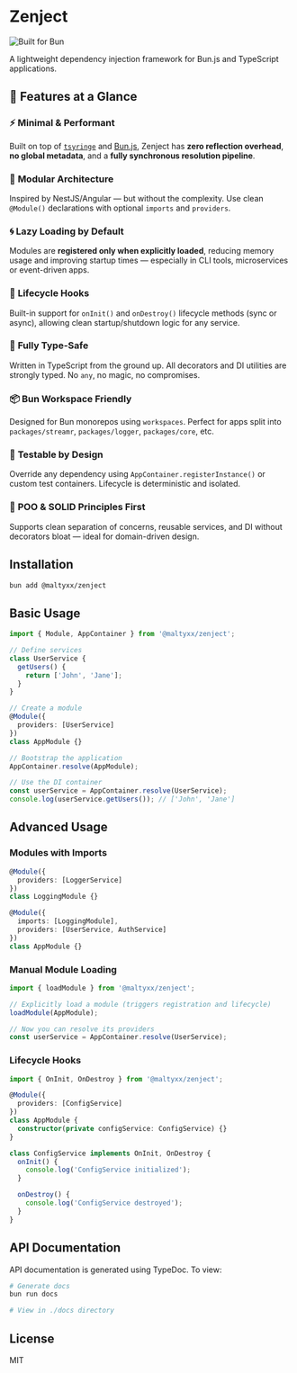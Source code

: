 # Zenject

![Built for Bun](https://img.shields.io/badge/Built%20for-Bun-blueviolet?logo=bun)

A lightweight dependency injection framework for Bun.js and TypeScript applications.

## 🚀 Features at a Glance

### ⚡️ **Minimal & Performant**

Built on top of [`tsyringe`](https://github.com/microsoft/tsyringe) and [Bun.js](https://bun.sh), Zenject has **zero reflection overhead**, **no global metadata**, and a **fully synchronous resolution pipeline**.

### 🧩 **Modular Architecture**

Inspired by NestJS/Angular — but without the complexity. Use clean `@Module()` declarations with optional `imports` and `providers`.

### 🌀 **Lazy Loading by Default**

Modules are **registered only when explicitly loaded**, reducing memory usage and improving startup times — especially in CLI tools, microservices or event-driven apps.

### 🔁 **Lifecycle Hooks**

Built-in support for `onInit()` and `onDestroy()` lifecycle methods (sync or async), allowing clean startup/shutdown logic for any service.

### 🧠 **Fully Type-Safe**

Written in TypeScript from the ground up. All decorators and DI utilities are strongly typed. No `any`, no magic, no compromises.

### 📦 **Bun Workspace Friendly**

Designed for Bun monorepos using `workspaces`. Perfect for apps split into `packages/streamr`, `packages/logger`, `packages/core`, etc.

### 🧪 **Testable by Design**

Override any dependency using `AppContainer.registerInstance()` or custom test containers. Lifecycle is deterministic and isolated.

### 🧱 **POO & SOLID Principles First**

Supports clean separation of concerns, reusable services, and DI without decorators bloat — ideal for domain-driven design.

## Installation

```bash
bun add @maltyxx/zenject
```

## Basic Usage

```typescript
import { Module, AppContainer } from '@maltyxx/zenject';

// Define services
class UserService {
  getUsers() {
    return ['John', 'Jane'];
  }
}

// Create a module
@Module({
  providers: [UserService]
})
class AppModule {}

// Bootstrap the application
AppContainer.resolve(AppModule);

// Use the DI container
const userService = AppContainer.resolve(UserService);
console.log(userService.getUsers()); // ['John', 'Jane']
```

## Advanced Usage

### Modules with Imports

```typescript
@Module({
  providers: [LoggerService]
})
class LoggingModule {}

@Module({
  imports: [LoggingModule],
  providers: [UserService, AuthService]
})
class AppModule {}
```

### Manual Module Loading

```typescript
import { loadModule } from '@maltyxx/zenject';

// Explicitly load a module (triggers registration and lifecycle)
loadModule(AppModule);

// Now you can resolve its providers
const userService = AppContainer.resolve(UserService);
```

### Lifecycle Hooks

```typescript
import { OnInit, OnDestroy } from '@maltyxx/zenject';

@Module({
  providers: [ConfigService]
})
class AppModule {
  constructor(private configService: ConfigService) {}
}

class ConfigService implements OnInit, OnDestroy {
  onInit() {
    console.log('ConfigService initialized');
  }

  onDestroy() {
    console.log('ConfigService destroyed');
  }
}
```

## API Documentation

API documentation is generated using TypeDoc. To view:

```bash
# Generate docs
bun run docs

# View in ./docs directory
```

## License

MIT
